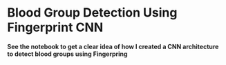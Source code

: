 # Blood Group Detection Using Fingerprint CNN 

**See the notebook to get a clear idea of how I created a CNN architecture to detect blood groups using Fingerpring**

